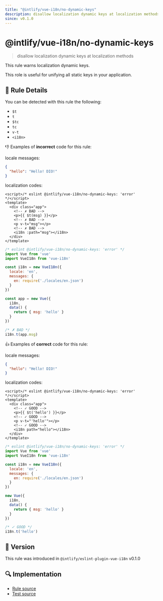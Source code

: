 ```yaml
---
title: "@intlify/vue-i18n/no-dynamic-keys"
description: disallow localization dynamic keys at localization methods
since: v0.1.0
---
```

# @intlify/vue-i18n/no-dynamic-keys

> disallow localization dynamic keys at localization methods

This rule warns localization dynamic keys.

This role is useful for unifying all static keys in your application.

## :book: Rule Details

You can be detected with this rule the following:

- `$t`
- `t`
- `$tc`
- `tc`
- `v-t`
- `<i18n>`

:-1: Examples of **incorrect** code for this rule:

locale messages:

```json
{
  "hello": "Hello! DIO!"
}
```

localization codes:

<eslint-code-block>

```vue
<script>/* eslint @intlify/vue-i18n/no-dynamic-keys: 'error' */</script>
<template>
  <div class="app">
    <!-- ✗ BAD -->
    <p>{{ $t(msg) }}</p>
    <!-- ✗ BAD -->
    <p v-t="msg"></p>
    <!-- ✗ BAD -->
    <i18n :path="msg"></i18n>
  </div>
</template>
```

</eslint-code-block>

<eslint-code-block language='javascript'>

<!-- eslint-skip -->

```js
/* eslint @intlify/vue-i18n/no-dynamic-keys: 'error' */
import Vue from 'vue'
import VueI18n from 'vue-i18n'

const i18n = new VueI18n({
  locale: 'en',
  messages: {
    en: require('./locales/en.json')
  }
})

const app = new Vue({
  i18n,
  data() {
    return { msg: 'hello' }
  }
})

/* ✗ BAD */
i18n.t(app.msg)
```

</eslint-code-block>

:+1: Examples of **correct** code for this rule:

locale messages:

```json
{
  "hello": "Hello! DIO!"
}
```

localization codes:

<eslint-code-block>

```vue
<script>/* eslint @intlify/vue-i18n/no-dynamic-keys: 'error' */</script>
<template>
  <div class="app">
    <!-- ✓ GOOD -->
    <p>{{ $t('hello') }}</p>
    <!-- ✓ GOOD -->
    <p v-t="'hello'"></p>
    <!-- ✓ GOOD -->
    <i18n path="hello"></i18n>
  </div>
</template>
```

</eslint-code-block>

<eslint-code-block language='javascript'>

<!-- eslint-skip -->

```js
/* eslint @intlify/vue-i18n/no-dynamic-keys: 'error' */
import Vue from 'vue'
import VueI18n from 'vue-i18n'

const i18n = new VueI18n({
  locale: 'en',
  messages: {
    en: require('./locales/en.json')
  }
})

new Vue({
  i18n,
  data() {
    return { msg: 'hello' }
  }
})

/* ✓ GOOD */
i18n.t('hello')
```

</eslint-code-block>

## :rocket: Version

This rule was introduced in `@intlify/eslint-plugin-vue-i18n` v0.1.0

## :mag: Implementation

- [Rule source](https://github.com/intlify/eslint-plugin-vue-i18n/blob/master/lib/rules/no-dynamic-keys.ts)
- [Test source](https://github.com/intlify/eslint-plugin-vue-i18n/tree/master/tests/lib/rules/no-dynamic-keys.ts)
